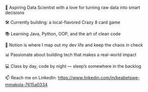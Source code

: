 
🔬 Aspiring Data Scientist with a love for turning raw data into smart decisions

🛠️ Currently building: a local-flavored Crazy 8 card game

📚 Learning Java, Python, OOP, and the art of clean code

🧠 Notion is where I map out my dev life and keep the chaos in check

📊 Passionate about building tech that makes a real-world impact

💻 Class by day, code by night — sleep’s somewhere in the backlog

📫 Reach me on LinkedIn: https://www.linkedin.com/in/keabetswe-mmakola-7615a0334
